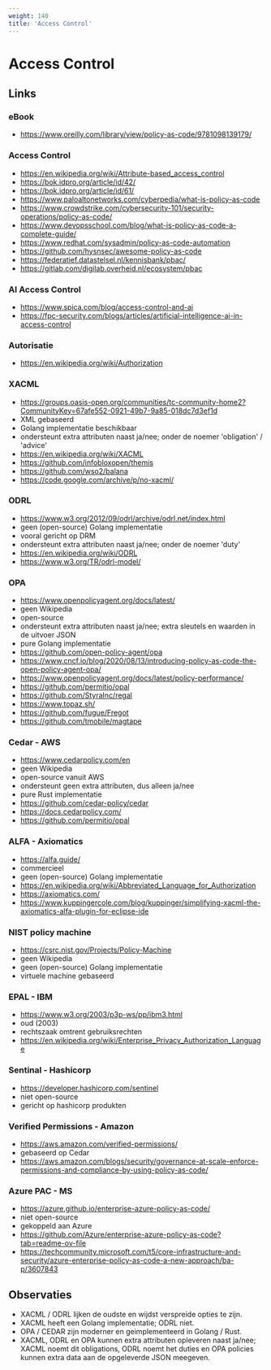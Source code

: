 ```yaml
---
weight: 140
title: 'Access Control'
---
```


# Access Control

## Links

### eBook
- https://www.oreilly.com/library/view/policy-as-code/9781098139179/


### Access Control
- https://en.wikipedia.org/wiki/Attribute-based_access_control
- https://bok.idpro.org/article/id/42/
- https://bok.idpro.org/article/id/61/
- https://www.paloaltonetworks.com/cyberpedia/what-is-policy-as-code
- https://www.crowdstrike.com/cybersecurity-101/security-operations/policy-as-code/
- https://www.devopsschool.com/blog/what-is-policy-as-code-a-complete-guide/
- https://www.redhat.com/sysadmin/policy-as-code-automation
- https://github.com/hysnsec/awesome-policy-as-code
- https://federatief.datastelsel.nl/kennisbank/pbac/
- https://gitlab.com/digilab.overheid.nl/ecosystem/pbac


### AI Access Control
- https://www.spica.com/blog/access-control-and-ai
- https://fpc-security.com/blogs/articles/artificial-intelligence-ai-in-access-control


### Autorisatie
- https://en.wikipedia.org/wiki/Authorization


### XACML
- https://groups.oasis-open.org/communities/tc-community-home2?CommunityKey=67afe552-0921-49b7-9a85-018dc7d3ef1d
- XML gebaseerd
- Golang implementatie beschikbaar
- ondersteunt extra attributen naast ja/nee; onder de noemer 'obligation' / 'advice'
- https://en.wikipedia.org/wiki/XACML
- https://github.com/infobloxopen/themis
- https://github.com/wso2/balana
- https://code.google.com/archive/p/no-xacml/


### ODRL
- https://www.w3.org/2012/09/odrl/archive/odrl.net/index.html
- geen (open-source) Golang implementatie
- vooral gericht op DRM
- ondersteunt extra attributen naast ja/nee; onder de noemer 'duty'
- https://en.wikipedia.org/wiki/ODRL
- https://www.w3.org/TR/odrl-model/


### OPA
- https://www.openpolicyagent.org/docs/latest/
- geen Wikipedia
- open-source
- ondersteunt extra attributen naast ja/nee; extra sleutels en waarden in de uitvoer JSON
- pure Golang implementatie
- https://github.com/open-policy-agent/opa
- https://www.cncf.io/blog/2020/08/13/introducing-policy-as-code-the-open-policy-agent-opa/
- https://www.openpolicyagent.org/docs/latest/policy-performance/
- https://github.com/permitio/opal
- https://github.com/StyraInc/regal
- https://www.topaz.sh/
- https://github.com/fugue/Fregot
- https://github.com/tmobile/magtape


### Cedar - AWS
- https://www.cedarpolicy.com/en
- geen Wikipedia
- open-source vanuit AWS
- ondersteunt geen extra attributen, dus alleen ja/nee
- pure Rust implementatie
- https://github.com/cedar-policy/cedar
- https://docs.cedarpolicy.com/
- https://github.com/permitio/opal


### ALFA - Axiomatics
- https://alfa.guide/
- commercieel
- geen (open-source) Golang implementatie
- https://en.wikipedia.org/wiki/Abbreviated_Language_for_Authorization
- https://axiomatics.com/
- https://www.kuppingercole.com/blog/kuppinger/simplifying-xacml-the-axiomatics-alfa-plugin-for-eclipse-ide


### NIST policy machine
- https://csrc.nist.gov/Projects/Policy-Machine
- geen Wikipedia
- geen (open-source) Golang implementatie
- virtuele machine gebaseerd


### EPAL - IBM
- https://www.w3.org/2003/p3p-ws/pp/ibm3.html
- oud (2003)
- rechtszaak omtrent gebruiksrechten
- https://en.wikipedia.org/wiki/Enterprise_Privacy_Authorization_Language


### Sentinal - Hashicorp
- https://developer.hashicorp.com/sentinel
- niet open-source
- gericht op hashicorp produkten


### Verified Permissions - Amazon
- https://aws.amazon.com/verified-permissions/
- gebaseerd op Cedar 
- https://aws.amazon.com/blogs/security/governance-at-scale-enforce-permissions-and-compliance-by-using-policy-as-code/


### Azure PAC - MS
- https://azure.github.io/enterprise-azure-policy-as-code/
- niet open-source
- gekoppeld aan Azure
- https://github.com/Azure/enterprise-azure-policy-as-code?tab=readme-ov-file
- https://techcommunity.microsoft.com/t5/core-infrastructure-and-security/azure-enterprise-policy-as-code-a-new-approach/ba-p/3607843


## Observaties
- XACML / ODRL lijken de oudste en wijdst verspreide opties te zijn.
- XACML heeft een Golang implementatie; ODRL niet.
- OPA / CEDAR zijn moderner en geimplementeerd in Golang / Rust.
- XACML, ODRL en OPA kunnen extra attributen opleveren naast ja/nee; XACML noemt dit obligations, ODRL noemt het duties en OPA policies kunnen extra data aan de opgeleverde JSON meegeven.
